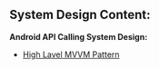 ## System Design Content:
 **Android API Calling System Design:**
 
   * [High Lavel MVVM Pattern](https://github.com/lkant8/android-api-client-system-design/blob/main/content/High-Level-Architecture-of-MVVM-Pattern.md)
